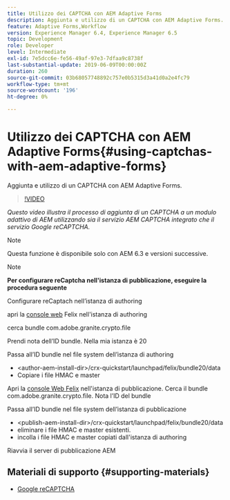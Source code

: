 ```yaml
---
title: Utilizzo dei CAPTCHA con AEM Adaptive Forms
description: Aggiunta e utilizzo di un CAPTCHA con AEM Adaptive Forms.
feature: Adaptive Forms,Workflow
version: Experience Manager 6.4, Experience Manager 6.5
topic: Development
role: Developer
level: Intermediate
exl-id: 7e5dcc6e-fe56-49af-97e3-7dfaa9c8738f
last-substantial-update: 2019-06-09T00:00:00Z
duration: 260
source-git-commit: 03b68057748892c757e0b5315d3a41d0a2e4fc79
workflow-type: tm+mt
source-wordcount: '196'
ht-degree: 0%

---
```


# Utilizzo dei CAPTCHA con AEM Adaptive Forms{#using-captchas-with-aem-adaptive-forms}

Aggiunta e utilizzo di un CAPTCHA con AEM Adaptive Forms.

>[!VIDEO](https://video.tv.adobe.com/v/18336?quality=12&learn=on)

*Questo video illustra il processo di aggiunta di un CAPTCHA a un modulo adattivo di AEM utilizzando sia il servizio AEM CAPTCHA integrato che il servizio Google reCAPTCHA.*

>[!NOTE]
>
>Questa funzione è disponibile solo con AEM 6.3 e versioni successive.

>[!NOTE]
>
>**Per configurare reCaptcha nell&#39;istanza di pubblicazione, eseguire la procedura seguente**
>
>Configurare reCaptach nell’istanza di authoring
>
>apri la [console web](http://localhost:4502/system/console/bundles) Felix nell&#39;istanza di authoring
>
>cerca bundle com.adobe.granite.crypto.file
>
>Prendi nota dell’ID bundle. Nella mia istanza è 20
>
>Passa all’ID bundle nel file system dell’istanza di authoring
>
>* &lt;author-aem-install-dir>/crx-quickstart/launchpad/felix/bundle20/data
>* Copiare i file HMAC e master
>
>Apri la [console Web Felix](http://localhost:4502/system/console/bundles) nell&#39;istanza di pubblicazione. Cerca il bundle com.adobe.granite.crypto.file. Nota l’ID del bundle
>
>Passa all’ID bundle nel file system dell’istanza di pubblicazione
>
>* &lt;publish-aem-install-dir>/crx-quickstart/launchpad/felix/bundle20/data
>* eliminare i file HMAC e master esistenti.
>* incolla i file HMAC e master copiati dall&#39;istanza di authoring
>
>Riavvia il server di pubblicazione AEM

## Materiali di supporto {#supporting-materials}

* [Google reCAPTCHA](https://www.google.com/recaptcha)
